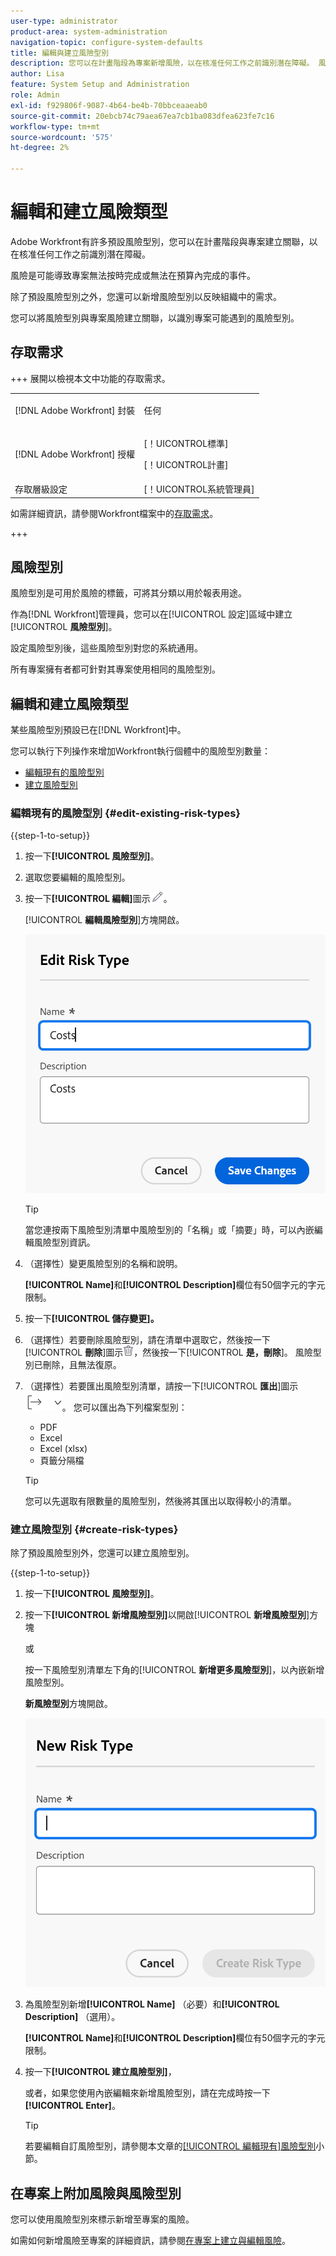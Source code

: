 ```yaml
---
user-type: administrator
product-area: system-administration
navigation-topic: configure-system-defaults
title: 編輯與建立風險型別
description: 您可以在計畫階段為專案新增風險，以在核准任何工作之前識別潛在障礙。 風險是可能導致專案無法按時完成或無法在預算內完成的事件。
author: Lisa
feature: System Setup and Administration
role: Admin
exl-id: f929806f-9087-4b64-be4b-70bbceaaeab0
source-git-commit: 20ebcb74c79aea67ea7cb1ba083dfea623fe7c16
workflow-type: tm+mt
source-wordcount: '575'
ht-degree: 2%

---
```


# 編輯和建立風險類型

<!--Audited: 03/2025-->

<!--DON'T DELETE, DRAFT OR HIDE THIS ARTICLE. IT IS LINKED TO THE PRODUCT, THROUGH THE CONTEXT SENSITIVE HELP LINKS.-->

Adobe Workfront有許多預設風險型別，您可以在計畫階段與專案建立關聯，以在核准任何工作之前識別潛在障礙。

風險是可能導致專案無法按時完成或無法在預算內完成的事件。

除了預設風險型別之外，您還可以新增風險型別以反映組織中的需求。

您可以將風險型別與專案風險建立關聯，以識別專案可能遇到的風險型別。

## 存取需求

+++ 展開以檢視本文中功能的存取需求。

<table style="table-layout:auto"> 
 <col> 
 <col> 
 <tbody> 
  <tr> 
   <td>[!DNL Adobe Workfront] 封裝</td> 
   <td><p>任何</p></td> 
  </tr> 
  <tr> 
   <td>[!DNL Adobe Workfront] 授權</td> 
   <td><p>[！UICONTROL標準]</p>
       <p>[！UICONTROL計畫]</p></td>
  </tr> 
  <tr> 
   <td>存取層級設定</td> 
   <td>[！UICONTROL系統管理員]</td> 
  </tr> 
 </tbody> 
</table>

如需詳細資訊，請參閱Workfront檔案中的[存取需求](/help/quicksilver/administration-and-setup/add-users/access-levels-and-object-permissions/access-level-requirements-in-documentation.md)。

+++

## 風險型別

風險型別是可用於風險的標籤，可將其分類以用於報表用途。

作為[!DNL Workfront]管理員，您可以在[!UICONTROL 設定]區域中建立&#x200B;[!UICONTROL **風險型別**]。

設定風險型別後，這些風險型別對您的系統通用。

所有專案擁有者都可針對其專案使用相同的風險型別。

## 編輯和建立風險類型

某些風險型別預設已在[!DNL Workfront]中。


您可以執行下列操作來增加Workfront執行個體中的風險型別數量：

* [編輯現有的風險型別](#edit-existing-risk-types)
* [建立風險型別](#create-risk-types)

### 編輯現有的風險型別 {#edit-existing-risk-types}

{{step-1-to-setup}}

1. 按一下&#x200B;**[!UICONTROL 風險型別]**。
1. 選取您要編輯的風險型別。
1. 按一下&#x200B;**[!UICONTROL 編輯]**&#x200B;圖示![編輯圖示](assets/edit-icon.png)。

   [!UICONTROL **編輯風險型別**]&#x200B;方塊開啟。

   ![編輯風險型別方塊](assets/edit-risk-type-box.png)

   >[!TIP]
   >
   >當您連按兩下風險型別清單中風險型別的「名稱」或「摘要」時，可以內嵌編輯風險型別資訊。

1. （選擇性）變更風險型別的名稱和說明。

   **[!UICONTROL Name]**&#x200B;和&#x200B;**[!UICONTROL Description]**&#x200B;欄位有50個字元的字元限制。

1. 按一下&#x200B;**[!UICONTROL 儲存變更]。**

1. （選擇性）若要刪除風險型別，請在清單中選取它，然後按一下&#x200B;[!UICONTROL **刪除**]&#x200B;圖示![刪除圖示](assets/delete.png)，然後按一下&#x200B;[!UICONTROL **是，刪除**]。 風險型別已刪除，且無法復原。

1. （選擇性）若要匯出風險型別清單，請按一下&#x200B;[!UICONTROL **匯出**]&#x200B;圖示![匯出圖示](assets/export-icon.png)。 您可以匯出為下列檔案型別：

   * PDF
   * Excel
   * Excel (xlsx)
   * 頁籤分隔檔

   >[!TIP]
   >
   >   您可以先選取有限數量的風險型別，然後將其匯出以取得較小的清單。

### 建立風險型別 {#create-risk-types}

除了預設風險型別外，您還可以建立風險型別。

{{step-1-to-setup}}

1. 按一下&#x200B;**[!UICONTROL 風險型別]**。

1. 按一下&#x200B;**[!UICONTROL 新增風險型別]**&#x200B;以開啟&#x200B;[!UICONTROL **新增風險型別**]&#x200B;方塊

   或

   按一下風險型別清單左下角的&#x200B;[!UICONTROL **新增更多風險型別**]，以內嵌新增風險型別。

   **新風險型別**&#x200B;方塊開啟。

   ![新風險型別方塊](assets/new-risk-type-box.png)

1. 為風險型別新增&#x200B;**[!UICONTROL Name]** （必要）和&#x200B;**[!UICONTROL Description]** （選用）。

   **[!UICONTROL Name]**&#x200B;和&#x200B;**[!UICONTROL Description]**&#x200B;欄位有50個字元的字元限制。

1. 按一下&#x200B;**[!UICONTROL 建立風險型別]**，

   或者，如果您使用內嵌編輯來新增風險型別，請在完成時按一下&#x200B;**[!UICONTROL Enter]**。

   >[!TIP]
   >
   >若要編輯自訂風險型別，請參閱本文章的[[!UICONTROL 編輯現有]風險型別](#edit-existing-risk-types)小節。

## 在專案上附加風險與風險型別

您可以使用風險型別來標示新增至專案的風險。

如需如何新增風險至專案的詳細資訊，請參閱[在專案上建立與編輯風險](../../../manage-work/projects/define-a-business-case/create-edit-risks-on-projects.md)。
